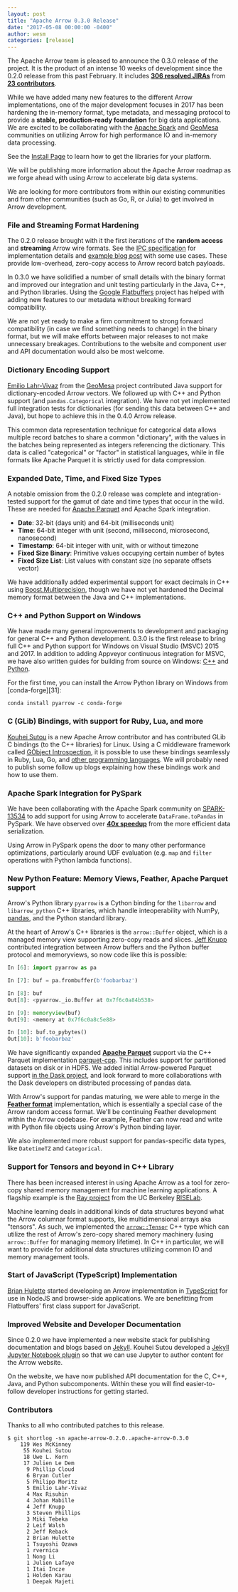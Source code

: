 ```yaml
---
layout: post
title: "Apache Arrow 0.3.0 Release"
date: "2017-05-08 00:00:00 -0400"
author: wesm
categories: [release]
---
```

<!--
{% comment %}
Licensed to the Apache Software Foundation (ASF) under one or more
contributor license agreements.  See the NOTICE file distributed with
this work for additional information regarding copyright ownership.
The ASF licenses this file to you under the Apache License, Version 2.0
(the "License"); you may not use this file except in compliance with
the License.  You may obtain a copy of the License at

http://www.apache.org/licenses/LICENSE-2.0

Unless required by applicable law or agreed to in writing, software
distributed under the License is distributed on an "AS IS" BASIS,
WITHOUT WARRANTIES OR CONDITIONS OF ANY KIND, either express or implied.
See the License for the specific language governing permissions and
limitations under the License.
{% endcomment %}
-->

The Apache Arrow team is pleased to announce the 0.3.0 release of the
project. It is the product of an intense 10 weeks of development since the
0.2.0 release from this past February. It includes [**306 resolved JIRAs**][1]
from [**23 contributors**][14].

While we have added many new features to the different Arrow implementations,
one of the major development focuses in 2017 has been hardening the in-memory
format, type metadata, and messaging protocol to provide a **stable,
production-ready foundation** for big data applications. We are excited to be
collaborating with the [Apache Spark][3] and [GeoMesa][2] communities on
utilizing Arrow for high performance IO and in-memory data processing.

See the [Install Page][6] to learn how to get the libraries for your platform.

We will be publishing more information about the Apache Arrow roadmap as we
forge ahead with using Arrow to accelerate big data systems.

We are looking for more contributors from within our existing communities and
from other communities (such as Go, R, or Julia) to get involved in Arrow
development.

### File and Streaming Format Hardening

The 0.2.0 release brought with it the first iterations of the **random access**
and **streaming** Arrow wire formats. See the [IPC specification][15] for
implementation details and [example blog post][4] with some use cases. These
provide low-overhead, zero-copy access to Arrow record batch payloads.

In 0.3.0 we have solidified a number of small details with the binary format
and improved our integration and unit testing particularly in the Java, C++,
and Python libraries. Using the [Google Flatbuffers][5] project has helped with
adding new features to our metadata without breaking forward compatibility.

We are not yet ready to make a firm commitment to strong forward compatibility
(in case we find something needs to change) in the binary format, but we will
make efforts between major releases to not make unnecessary
breakages. Contributions to the website and component user and API
documentation would also be most welcome.

### Dictionary Encoding Support

[Emilio Lahr-Vivaz][13] from the [GeoMesa][2] project contributed Java support
for dictionary-encoded Arrow vectors. We followed up with C++ and Python
support (and `pandas.Categorical` integration). We have not yet implemented
full integration tests for dictionaries (for sending this data between C++ and
Java), but hope to achieve this in the 0.4.0 Arrow release.

This common data representation technique for categorical data allows multiple
record batches to share a common "dictionary", with the values in the batches
being represented as integers referencing the dictionary. This data is called
"categorical" or "factor" in statistical languages, while in file formats like
Apache Parquet it is strictly used for data compression.

### Expanded Date, Time, and Fixed Size Types

A notable omission from the 0.2.0 release was complete and integration-tested
support for the gamut of date and time types that occur in the wild. These are
needed for [Apache Parquet][21] and Apache Spark integration.

* **Date**: 32-bit (days unit) and 64-bit (milliseconds unit)
* **Time**: 64-bit integer with unit (second, millisecond, microsecond, nanosecond)
* **Timestamp**: 64-bit integer with unit, with or without timezone
* **Fixed Size Binary**: Primitive values occupying certain number of bytes
* **Fixed Size List**: List values with constant size (no separate offsets vector)

We have additionally added experimental support for exact decimals in C++ using
[Boost.Multiprecision][12], though we have not yet hardened the Decimal memory
format between the Java and C++ implementations.

### C++ and Python Support on Windows

We have made many general improvements to development and packaging for general
C++ and Python development. 0.3.0 is the first release to bring full C++ and
Python support for Windows on Visual Studio (MSVC) 2015 and 2017. In addition
to adding Appveyor continuous integration for MSVC, we have also written guides
for building from source on Windows: [C++][7] and [Python][8].

For the first time, you can install the Arrow Python library on Windows from
[conda-forge][31]:

```shell
conda install pyarrow -c conda-forge
```

### C (GLib) Bindings, with support for Ruby, Lua, and more

[Kouhei Sutou][9] is a new Apache Arrow contributor and has contributed GLib C
bindings (to the C++ libraries) for Linux. Using a C middleware framework
called [GObject Introspection][10], it is possible to use these bindings
seamlessly in Ruby, Lua, Go, and [other programming languages][11]. We will
probably need to publish some follow up blogs explaining how these bindings
work and how to use them.

### Apache Spark Integration for PySpark

We have been collaborating with the Apache Spark community on [SPARK-13534][16]
to add support for using Arrow to accelerate `DataFrame.toPandas` in
PySpark. We have observed over [**40x speedup**][17] from the more efficient
data serialization.

Using Arrow in PySpark opens the door to many other performance optimizations,
particularly around UDF evaluation (e.g. `map` and `filter` operations with
Python lambda functions).

### New Python Feature: Memory Views, Feather, Apache Parquet support

Arrow's Python library `pyarrow` is a Cython binding for the `libarrow` and
`libarrow_python` C++ libraries, which handle inteoperability with NumPy,
[pandas][29], and the Python standard library.

At the heart of Arrow's C++ libraries is the `arrow::Buffer` object, which is a
managed memory view supporting zero-copy reads and slices. [Jeff Knupp][25]
contributed integration between Arrow buffers and the Python buffer protocol
and memoryviews, so now code like this is possible:

```python
In [6]: import pyarrow as pa

In [7]: buf = pa.frombuffer(b'foobarbaz')

In [8]: buf
Out[8]: <pyarrow._io.Buffer at 0x7f6c0a84b538>

In [9]: memoryview(buf)
Out[9]: <memory at 0x7f6c0a8c5e88>

In [10]: buf.to_pybytes()
Out[10]: b'foobarbaz'
```

We have significantly expanded [**Apache Parquet**][21] support via the C++
Parquet implementation [parquet-cpp][23]. This includes support for partitioned
datasets on disk or in HDFS. We added initial Arrow-powered Parquet support [in
the Dask project][24], and look forward to more collaborations with the Dask
developers on distributed processing of pandas data.

With Arrow's support for pandas maturing, we were able to merge in the
[**Feather format**][22] implementation, which is essentially a special case of
the Arrow random access format. We'll be continuing Feather development within
the Arrow codebase. For example, Feather can now read and write with Python
file objects using Arrow's Python binding layer.

We also implemented more robust support for pandas-specific data types, like
`DatetimeTZ` and `Categorical`.

### Support for Tensors and beyond in C++ Library

There has been increased interest in using Apache Arrow as a tool for zero-copy
shared memory management for machine learning applications. A flagship example
is the [Ray project][26] from the UC Berkeley [RISELab][27].

Machine learning deals in additional kinds of data structures beyond what the
Arrow columnar format supports, like multidimensional arrays aka "tensors". As
such, we implemented the [`arrow::Tensor`][28] C++ type which can utilize the
rest of Arrow's zero-copy shared memory machinery (using `arrow::Buffer` for
managing memory lifetime). In C++ in particular, we will want to provide for
additional data structures utilizing common IO and memory management tools.

### Start of JavaScript (TypeScript) Implementation

[Brian Hulette][20] started developing an Arrow implementation in
[TypeScript][30] for use in NodeJS and browser-side applications. We are
benefitting from Flatbuffers' first class support for JavaScript.

### Improved Website and Developer Documentation

Since 0.2.0 we have implemented a new website stack for publishing
documentation and blogs based on [Jekyll][18]. Kouhei Sutou developed a [Jekyll
Jupyter Notebook plugin][19] so that we can use Jupyter to author content for
the Arrow website.

On the website, we have now published API documentation for the C, C++, Java,
and Python subcomponents. Within these you will find easier-to-follow developer
instructions for getting started.

### Contributors

Thanks to all who contributed patches to this release.

```
$ git shortlog -sn apache-arrow-0.2.0..apache-arrow-0.3.0
    119 Wes McKinney
     55 Kouhei Sutou
     18 Uwe L. Korn
     17 Julien Le Dem
      9 Phillip Cloud
      6 Bryan Cutler
      5 Philipp Moritz
      5 Emilio Lahr-Vivaz
      4 Max Risuhin
      4 Johan Mabille
      4 Jeff Knupp
      3 Steven Phillips
      3 Miki Tebeka
      2 Leif Walsh
      2 Jeff Reback
      2 Brian Hulette
      1 Tsuyoshi Ozawa
      1 rvernica
      1 Nong Li
      1 Julien Lafaye
      1 Itai Incze
      1 Holden Karau
      1 Deepak Majeti
```

[1]: https://issues.apache.org/jira/issues/?jql=project%20%3D%20ARROW%20AND%20status%20in%20(Resolved%2C%20Closed)%20AND%20fixVersion%20%3D%200.3.0
[2]: http://www.geomesa.org/
[3]: http://spark.apache.org
[4]: http://wesmckinney.com/blog/arrow-streaming-columnar/
[5]: http://github.com/google/flatbuffers
[6]: http://arrow.apache.org/install
[7]: https://github.com/apache/arrow/blob/master/cpp/doc/Windows.md
[8]: https://github.com/apache/arrow/blob/master/python/doc/source/development.rst
[9]: http://github.com/kou
[10]: https://wiki.gnome.org/Projects/GObjectIntrospection
[11]: https://wiki.gnome.org/Projects/GObjectIntrospection/Users
[12]: https://github.com/boostorg/multiprecision
[13]: https://github.com/elahrvivaz
[14]: https://github.com/apache/arrow/graphs/contributors
[15]: http://arrow.apache.org/docs/ipc.html
[16]: https://issues.apache.org/jira/browse/SPARK-13534
[17]: https://github.com/apache/spark/pull/15821#issuecomment-282175163
[18]: https://jekyllrb.com
[19]: https://github.com/red-data-tools/jekyll-jupyter-notebook
[20]: https://github.com/TheNeuralBit
[21]: http://parquet.apache.org
[22]: https://github.com/wesm/feather
[23]: https://github.com/apache/parquet-cpp
[24]: https://github.com/dask/dask/commit/68f9e417924a985c1f2e2a587126833c70a2e9f4
[25]: https://github.com/JeffKnupp
[26]: https://github.com/ray-project/ray
[27]: https://rise.cs.berkeley.edu/
[28]: http://arrow.apache.org/docs/cpp/classarrow_1_1_tensor.html
[29]: http://pandas.pydata.org
[30]: https://github.com/apache/arrow/tree/master/js
[30]: https://conda-forge.github.io
